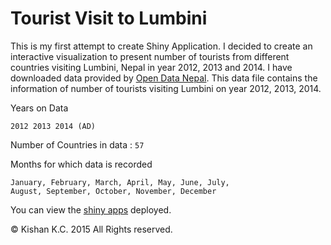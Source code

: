 # Tourist Visit to Lumbini

This is my first attempt to create Shiny Application. I decided to create an interactive visualization to present number of tourists from different countries visiting Lumbini, Nepal in year 2012, 2013 and 2014. I have downloaded data provided by [Open Data Nepal](http://data.opennepal.net/content/number-foreigner-lumbini-2012-2013). This data file contains the information of number of tourists visiting Lumbini on year 2012, 2013, 2014.

Years on Data 
```
2012 2013 2014 (AD)
```  
Number of Countries in data : `57`

Months for which data is recorded
```
January, February, March, April, May, June, July, 
August, September, October, November, December
```

You can view the [shiny apps](https://kishankc.shinyapps.io/TouristVisitToNepal/) deployed. 

© Kishan K.C. 2015 All Rights reserved.
